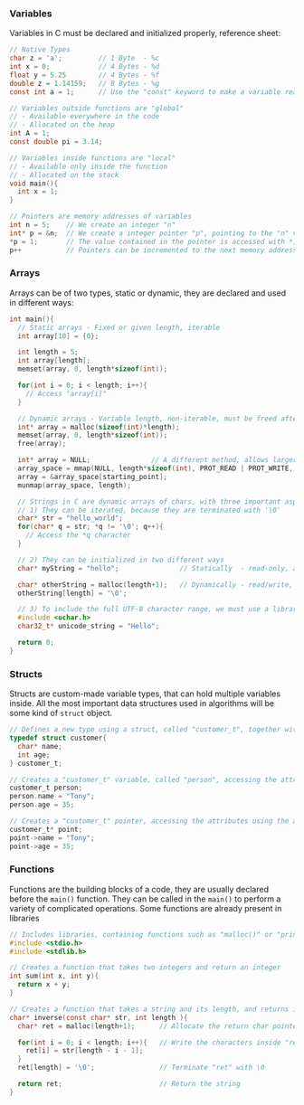 ### Variables
Variables in C must be declared and initialized properly, reference sheet:

```C
// Native Types
char z = 'a';         // 1 Byte  - %c
int x = 0;            // 4 Bytes - %d
float y = 5.25        // 4 Bytes - %f
double z = 1.14159;   // 8 Bytes - %g
const int a = 1;      // Use the "const" keyword to make a variable read-only

// Variables outside functions are "global"
// - Available everywhere in the code
// - Allocated on the heap
int A = 1;
const double pi = 3.14;

// Variables inside functions are "local"
// - Available only inside the function
// - Allocated on the stack
void main(){
  int x = 1;
}

// Pointers are memory addresses of variables
int n = 5;    // We create an integer "n"
int* p = &n;  // We create a integer pointer "p", pointing to the "n" variable using &
*p = 1;       // The value contained in the pointer is accessed with *, changing this value will also change "n"
p++           // Pointers can be incremented to the next memory address, "p" does not point to "n" anymore
```

### Arrays
Arrays can be of two types, static or dynamic, they are declared and used in different ways:
```C
int main(){
  // Static arrays - Fixed or given length, iterable
  int array[10] = {0};                    

  int length = 5;                          
  int array[length];
  memset(array, 0, length*sizeof(int));

  for(int i = 0; i < length; i++){
    // Access "array[i]"
  }

  // Dynamic arrays - Variable length, non-iterable, must be freed after use
  int* array = malloc(sizeof(int)*length);
  memset(array, 0, length*sizeof(int));
  free(array);

  int* array = NULL;               // A different method, allows larger space
  array_space = mmap(NULL, length*sizeof(int), PROT_READ | PROT_WRITE, MAP_PRIVATE | MAP_ANONYMOUS, -1, 0);
  array = &array_space[starting_point]; 
  munmap(array_space, length);

  // Strings in C are dynamic arrays of chars, with three important aspects
  // 1) They can be iterated, because they are terminated with '\0'
  char* str = "hello_world";
  for(char* q = str; *q != '\0'; q++){
    // Access the *q character
  }

  // 2) They can be initialized in two different ways
  char* myString = "hello";               // Statically  - read-only, already terminated

  char* otherString = malloc(length+1);   // Dynamically - read/write, must be terminated
  otherString[length] = '\0';

  // 3) To include the full UTF-8 character range, we must use a library
  #include <uchar.h>
  char32_t* unicode_string = "Hello";

  return 0;
}
```

### Structs

Structs are custom-made variable types, that can hold multiple variables inside. All the most important data structures used in algorithms will be some kind of `struct` object.
```C
// Defines a new type using a struct, called "customer_t", together with its attributes
typedef struct customer{
  char* name;
  int age;
} customer_t;

// Creates a "customer_t" variable, called "person", accessing the attributes with the dot (.)
customer_t person;
person.name = "Tony";
person.age = 35;

// Creates a "customer_t" pointer, accessing the attributes using the arrow (->)
customer_t* point;
point->name = "Tony";
point->age = 35;
```
### Functions

Functions are the building blocks of a code, they are usually declared before the `main()` function. They can be called in the `main()` to perform a variety of complicated operations. Some functions are already present in libraries

```C
// Includes libraries, containing functions such as "malloc()" or "printf()"
#include <stdio.h>
#include <stdlib.h>

// Creates a function that takes two integers and return an integer
int sum(int x, int y){
  return x + y;
}

// Creates a function that takes a string and its length, and returns its inverse
char* inverse(const char* str, int length ){
  char* ret = malloc(length+1);      // Allocate the return char pointer

  for(int i = 0; i < length; i++){   // Write the characters inside "ret"
    ret[i] = str[length - i - 1];
  }
  ret[length] = '\0';                // Terminate "ret" with \0

  return ret;                        // Return the string
}
```
